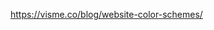 <!-- - Remove all child elements of a div before creating the content after pressing a button > Using divReference.textContent = ''; -->

https://visme.co/blog/website-color-schemes/